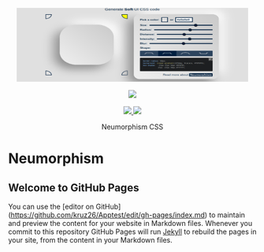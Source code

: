<p align="center">
  <img src="https://github.com/KruZira/Neumorphism/raw/master/ne.png" width="470" height="150">
</p>

<p align="center"><img src="https://img.shields.io/badge/Version-1.01-brightgreen"></p>
<p align="center">
  <a href="https://github.com/kruzira">
    <img src="https://img.shields.io/github/followers/th3unkn0n?label=Follow&style=social">
  </a>
  <a href="https://github.com/KruZira/Neumorphism">
    <img src="https://img.shields.io/github/stars/th3unkn0n/TeleGram-Group-Scraper?style=social">
  </a>
</p>
<p align="center">
  Neumorphism CSS
</p>

# Neumorphism
## Welcome to GitHub Pages
You can use the [editor on GitHub] (https://github.com/kruz26/Apptest/edit/gh-pages/index.md) 
to maintain and preview the content for your website in Markdown files. Whenever you commit 
to this repository GitHub Pages will run [Jekyll](https://jekyllrb.com/) to rebuild the pages 
in your site, from the content in your Markdown files.
